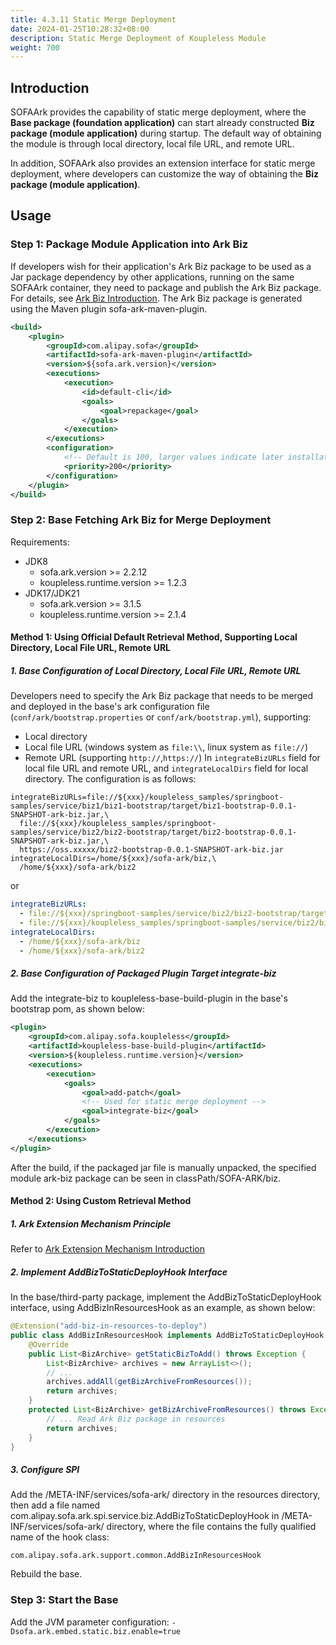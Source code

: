 ```yaml
---
title: 4.3.11 Static Merge Deployment
date: 2024-01-25T10:28:32+08:00
description: Static Merge Deployment of Koupleless Module
weight: 700
---
```


## Introduction
SOFAArk provides the capability of static merge deployment, where the **Base package (foundation application)** can start already constructed **Biz package (module application)** during startup. The default way of obtaining the module is through local directory, local file URL, and remote URL. 

In addition, SOFAArk also provides an extension interface for static merge deployment, where developers can customize the way of obtaining the **Biz package (module application)**.

## Usage
### Step 1: Package Module Application into Ark Biz
If developers wish for their application's Ark Biz package to be used as a Jar package dependency by other applications, running on the same SOFAArk container, they need to package and publish the Ark Biz package. For details, see [Ark Biz Introduction](https://www.sofastack.tech/projects/sofa-boot/sofa-ark-ark-biz/). The Ark Biz package is generated using the Maven plugin sofa-ark-maven-plugin.

```xml
<build>
    <plugin>
        <groupId>com.alipay.sofa</groupId>
        <artifactId>sofa-ark-maven-plugin</artifactId>
        <version>${sofa.ark.version}</version>
        <executions>
            <execution>
                <id>default-cli</id>
                <goals>
                    <goal>repackage</goal>
                </goals>
            </execution>
        </executions>
        <configuration>
            <!-- Default is 100, larger values indicate later installation, with Koupleless runtime version greater than or equal to 1.2.2 -->
            <priority>200</priority>
        </configuration>
    </plugin>
</build>
```

### Step 2: Base Fetching Ark Biz for Merge Deployment
Requirements:
- JDK8
    - sofa.ark.version >= 2.2.12
    - koupleless.runtime.version >= 1.2.3
- JDK17/JDK21
    - sofa.ark.version >= 3.1.5
    - koupleless.runtime.version >= 2.1.4

#### Method 1: Using Official Default Retrieval Method, Supporting Local Directory, Local File URL, Remote URL
##### 1. Base Configuration of Local Directory, Local File URL, Remote URL
Developers need to specify the Ark Biz package that needs to be merged and deployed in the base's ark configuration file (`conf/ark/bootstrap.properties` or `conf/ark/bootstrap.yml`), supporting:
- Local directory
- Local file URL (windows system as `file:\\`, linux system as `file://`)
- Remote URL (supporting `http://`,`https://`)
  In `integrateBizURLs` field for local file URL and remote URL, and `integrateLocalDirs` field for local directory.
  The configuration is as follows:

```properties
integrateBizURLs=file://${xxx}/koupleless_samples/springboot-samples/service/biz1/biz1-bootstrap/target/biz1-bootstrap-0.0.1-SNAPSHOT-ark-biz.jar,\
  file://${xxx}/koupleless_samples/springboot-samples/service/biz2/biz2-bootstrap/target/biz2-bootstrap-0.0.1-SNAPSHOT-ark-biz.jar,\
  https://oss.xxxxx/biz2-bootstrap-0.0.1-SNAPSHOT-ark-biz.jar
integrateLocalDirs=/home/${xxx}/sofa-ark/biz,\
  /home/${xxx}/sofa-ark/biz2
```

or

```yaml
integrateBizURLs:
  - file://${xxx}/springboot-samples/service/biz2/biz2-bootstrap/target/biz2-bootstrap-0.0.1-SNAPSHOT-ark-biz.jar
  - file://${xxx}/koupleless_samples/springboot-samples/service/biz2/biz2-bootstrap/target/biz2-bootstrap-0.0.1-SNAPSHOT-ark-biz.jar
integrateLocalDirs:
  - /home/${xxx}/sofa-ark/biz
  - /home/${xxx}/sofa-ark/biz2
```

##### 2. Base Configuration of Packaged Plugin Target integrate-biz
Add the <goal>integrate-biz</goal> to koupleless-base-build-plugin in the base's bootstrap pom, as shown below:

```xml
<plugin>
    <groupId>com.alipay.sofa.koupleless</groupId>
    <artifactId>koupleless-base-build-plugin</artifactId>
    <version>${koupleless.runtime.version}</version>
    <executions>
        <execution>
            <goals>
                <goal>add-patch</goal>
                <!-- Used for static merge deployment -->
                <goal>integrate-biz</goal>
            </goals>
        </execution>
    </executions>
</plugin>
```

After the build, if the packaged jar file is manually unpacked, the specified module ark-biz package can be seen in classPath/SOFA-ARK/biz.

#### Method 2: Using Custom Retrieval Method
##### 1. Ark Extension Mechanism Principle
Refer to [Ark Extension Mechanism Introduction](https://www.sofastack.tech/projects/sofa-boot/sofa-ark-ark-extension/)

##### 2. Implement AddBizToStaticDeployHook Interface
In the base/third-party package, implement the AddBizToStaticDeployHook interface, using AddBizInResourcesHook as an example, as shown below:

```java
@Extension("add-biz-in-resources-to-deploy")
public class AddBizInResourcesHook implements AddBizToStaticDeployHook {
    @Override
    public List<BizArchive> getStaticBizToAdd() throws Exception {
        List<BizArchive> archives = new ArrayList<>();
        // ...
        archives.addAll(getBizArchiveFromResources());
        return archives;
    }
    protected List<BizArchive> getBizArchiveFromResources() throws Exception {
        // ... Read Ark Biz package in resources
        return archives;
    }
}
```

##### 3. Configure SPI
Add the /META-INF/services/sofa-ark/ directory in the resources directory, then add a file named com.alipay.sofa.ark.spi.service.biz.AddBizToStaticDeployHook in /META-INF/services/sofa-ark/ directory, where the file contains the fully qualified name of the hook class:

```text
com.alipay.sofa.ark.support.common.AddBizInResourcesHook
```

Rebuild the base.

### Step 3: Start the Base
Add the JVM parameter configuration: `-Dsofa.ark.embed.static.biz.enable=true`